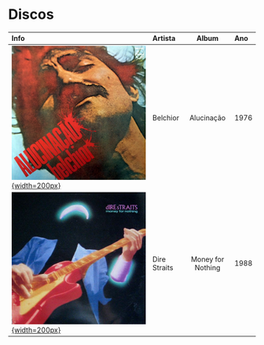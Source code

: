 # Discos


| Info | Artista | Album | Ano |
|:---|:---|:---:|:---|
| [![](belchior/alucinacao.webp){width=200px}](belchior-alucinacao.md) | Belchior | Alucinação | 1976 |
| [![](dire-straits/money-for-nothing.jpg){width=200px}](dire-straits-money-for-nothing.md) | Dire Straits | Money for Nothing | 1988 |
